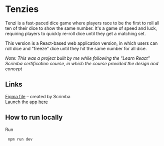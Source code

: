 # Tenzies
Tenzi is a fast-paced dice game where players race to be the first to roll all ten of their dice to show the same number. It's a game of speed and luck, requiring players to quickly re-roll dice until they get a matching set.

This version is a React-based web application version, in which users can roll dice and "freeze" dice until they hit the same number for all dice.

*Note: This was a project built by me while following the "Learn React" Scrimba certification course, in which the course provided the design and concept*

## Links
<a href="https://www.figma.com/design/FqsxRUhAaXM4ezddQK0CdR/Tenzies?node-id=2-31&t=ROdJiurFh0E0BSW0-0" target="_blank">Figma file</a> – created by Scrimba <br>
Launch the app [here](https://tenzies-by-ms.netlify.app)

## How to run locally
Run <pre> ```npm run dev ``` </pre>
